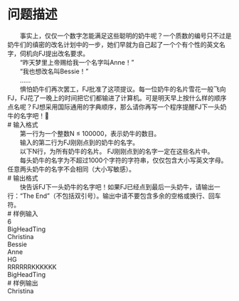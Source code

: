 <div id="pcont1" style="margin-top:20px; display:block;">

# 问题描述

<div class="pdcont">　　事实上，仅仅一个数字怎能满足这些聪明的奶牛呢？一个质数的编号只不过是奶牛们的缜密的改名计划中的一步，她们早就为自己起了一个个有个性的英文名字，伺机向FJ提出改名要求。<br/>
　　“昨天梦里上帝赐给我一个名字叫Anne！”<br/>
　　“我也想改名叫Bessie！”<br/>
　　……<br/>
　　惧怕奶牛们再次罢工，FJ批准了这项提议。每一位奶牛的名片雪花一般飞向FJ，FJ花了一晚上的时间把它们都输进了计算机。可是明天早上按什么样的顺序点名呢？FJ想采用国际通用的字典顺序，那么请你再写一个程序提醒FJ下一头奶牛的名字吧！</div>
# 输入格式

<div class="pdcont">　　第一行为一个整数N ≤ 100000，表示奶牛的数目。<br/>
　　输入的第二行为FJ刚刚点到的奶牛的名字。<br/>
　　以下N行，为所有奶牛的名片。 FJ刚刚点到的名字一定在这些名片中。<br/>
　　每头奶牛的名字为不超过1000个字符的字符串，仅仅包含大小写英文字母。任意两头奶牛的名字不会相同（大小写敏感）。</div>
# 输出格式

<div class="pdcont">　　快告诉FJ下一头奶牛的名字吧！如果FJ已经点到最后一头奶牛，请输出一行：“The End”（不包括双引号）。输出中请不要包含多余的空格或换行、回车符。</div>
# 样例输入

<div class="pddata">6<br/>
BigHeadTing<br/>
Christina<br/>
Bessie<br/>
Anne<br/>
HG<br/>
RRRRRRKKKKKK<br/>
BigHeadTing</div>
# 样例输出

<div class="pddata">Christina</div>

</div>